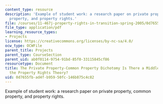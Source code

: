```yaml
---
content_type: resource
description: 'Example of student work: a research paper on private property, common
  property, and property rights.'
file: /courses/11-467j-property-rights-in-transition-spring-2005/0d7655fbad4fb95950fc146b875c4c82_gv_11467finlpapr.pdf
file_type: application/pdf
learning_resource_types:
- Projects
license: https://creativecommons.org/licenses/by-nc-sa/4.0/
ocw_type: OCWFile
parent_title: Projects
parent_type: CourseSection
parent_uid: ab0f0114-9754-91bd-85f0-33115845cf86
resourcetype: Document
title: The Private Property-Common Property Dichotomy Is There a Middle Ground in
  the Property Rights Theory?
uid: 0d7655fb-ad4f-b959-50fc-146b875c4c82
---
```

Example of student work: a research paper on private property, common property, and property rights.